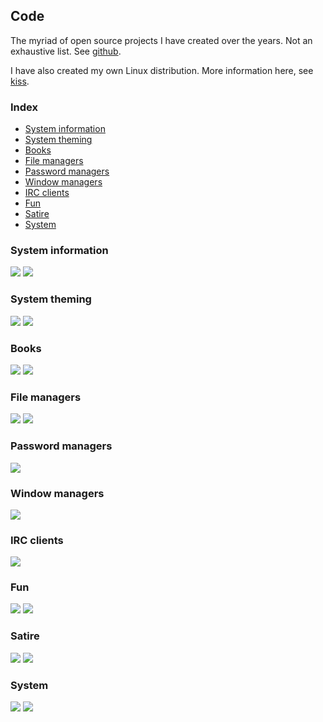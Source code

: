 ## Code

The myriad of open source projects I have created over the years.
Not an exhaustive list. See [github](https://github.com/dylanaraps).

I have also created my own Linux distribution. More information
here, see [kiss](https://k1ss.org).


### Index

<!-- vim-markdown-toc GFM -->

* [System information](#system-information)
* [System theming](#system-theming)
* [Books](#books)
* [File managers](#file-managers)
* [Password managers](#password-managers)
* [Window managers](#window-managers)
* [IRC clients](#irc-clients)
* [Fun](#fun)
* [Satire](#satire)
* [System](#system)

<!-- vim-markdown-toc -->


### System information

<a href="https://github.com/dylanaraps/neofetch"><img src="https://gh-card.dev/repos/dylanaraps/neofetch.svg" loading=lazy class=gh></a>
<a href="https://github.com/dylanaraps/pfetch"><img src="https://gh-card.dev/repos/dylanaraps/pfetch.svg" loading=lazy class=gh></a>

### System theming

<a href="https://github.com/dylanaraps/paleta"><img src="https://gh-card.dev/repos/dylanaraps/paleta.svg" loading=lazy class=gh></a>
<a href="https://github.com/dylanaraps/pywal"><img src="https://gh-card.dev/repos/dylanaraps/pywal.svg" loading=lazy class=gh></a>

### Books

<a href="https://github.com/dylanaraps/pure-bash-bible"><img src="https://gh-card.dev/repos/dylanaraps/pure-bash-bible.svg" loading=lazy class=gh></a>
<a href="https://github.com/dylanaraps/pure-sh-bible"><img src="https://gh-card.dev/repos/dylanaraps/pure-sh-bible.svg" loading=lazy class=gh></a>

### File managers

<a href="https://github.com/dylanaraps/fff"><img src="https://gh-card.dev/repos/dylanaraps/fff.svg" loading=lazy class=gh></a>
<a href="https://github.com/dylanaraps/shfm"><img src="https://gh-card.dev/repos/dylanaraps/shfm.svg" loading=lazy class=gh></a>

### Password managers

<a href="https://github.com/dylanaraps/pash"><img src="https://gh-card.dev/repos/dylanaraps/pash.svg" loading=lazy class=gh></a>

### Window managers

<a href="https://github.com/dylanaraps/sowm"><img src="https://gh-card.dev/repos/dylanaraps/sowm.svg" loading=lazy class=gh></a>

### IRC clients

<a href="https://github.com/dylanaraps/birch"><img src="https://gh-card.dev/repos/dylanaraps/birch.svg" loading=lazy class=gh></a>

### Fun

<a href="https://github.com/dylanaraps/pxltrm"><img src="https://gh-card.dev/repos/dylanaraps/pxltrm.svg" loading=lazy class=gh></a>
<a href="https://github.com/dylanaraps/torque"><img src="https://gh-card.dev/repos/dylanaraps/torque.svg" loading=lazy class=gh></a>

### Satire

<a href="https://github.com/dylanaraps/promptless"><img src="https://gh-card.dev/repos/dylanaraps/promptless.svg" loading=lazy class=gh></a>
<a href="https://github.com/dylanaraps/clutter-home"><img src="https://gh-card.dev/repos/dylanaraps/clutter-home.svg" loading=lazy class=gh></a>

### System

<a href="https://github.com/dylanaraps/eiwd"><img src="https://gh-card.dev/repos/dylanaraps/eiwd.svg" loading=lazy class=gh></a>
<a href="https://github.com/dylanaraps/pow"><img src="https://gh-card.dev/repos/dylanaraps/pow.svg" loading=lazy class=gh></a>

